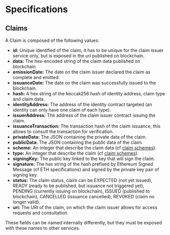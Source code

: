 # Specifications

## Claims

A Claim is composed of the following values:  
- **id:** Unique identified of the claim, it has to be unique for the claim issuer service only, but is exposed in the uri published on blockchain.  
- **data:** The hex-encoded string of the claim data published on blockchain.  
- **emissionDate:** The date on the claim issuer declared the claim as complete and emitted.  
- **issuanceDate:** The date on the claim was successfully issued to the blockchain.  
- **hash:** A hex string of the keccak256 hash of identity address, claim type and claim data.  
- **identityAddress:** The address of the identity contract targeted (an identity can only have one claim of each type).  
- **issuerAddress:** The address of the claim issuer contract issuing the claim.  
- **issuanceTransaction:** The transaction hash of the claim issuance, this allows to consult the transaction for verification.  
- **privateData:** The JSON containing the private data of the claim.  
- **publicData:** The JSON containing the public data of the claim.  
- **scheme:** An integer that describe the claim data (cf [claim schemes](../../constants/claim-schemes.md)).  
- **type:** An integer that describe the claim  (cf [claim schemes](../../constants/claim-types.md)).  
- **signingKey:** The public key linked to the key that will sign the claim.  
- **signature:** The has string of the hash prefixed by Ethereum Signed Message (cf ETH specifications) and signed by the private key pair of signing key.  
- **status:** The claim status, claim can be EXPECTED (not yet issued), READY (ready to be published, but issuance not triggered yet), PENDING (currently issuing on blockchain), ISSUED (published to blockchain), CANCELLED (issuance cancelled), REVOKED (claim no longer valid).  
- **uri:** The URI of the claim, on which the claim issuer allows for access requests and consultation.  

These fields can be named internally differently, but they must be exposed with these names to other services.
